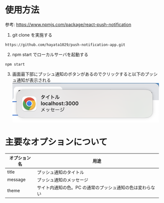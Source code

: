 # 使用方法

参考: https://www.npmjs.com/package/react-push-notification

1. git clone を実施する

```
https://github.com/hayata1029/push-notification-app.git
```

2. npm start でローカルサーバを起動する

```
npm start
```

3. 画面最下部にプッシュ通知のボタンがあるのでクリックすると以下のプッシュ通知が表示される
   ![プッシュ通知の画像](public/push_notification.png "プッシュ通知の例")

# 主要なオプションについて

| オプション名 | 用途                                                      |
| ------------ | --------------------------------------------------------- |
| title        | プッシュ通知のタイトル                                    |
| message      | プッシュ通知のメッセージ                                  |
| theme        | サイト内通知の色。PC の通常のプッシュ通知の色は変わらない |
